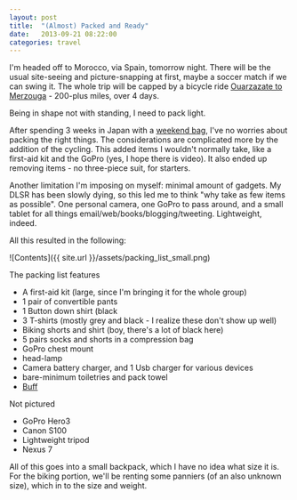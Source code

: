 ```yaml
---
layout: post
title:  "(Almost) Packed and Ready"
date:   2013-09-21 08:22:00
categories: travel 
---
```


I'm headed off to Morocco, via Spain, tomorrow night. There will be the usual site-seeing and picture-snapping at first, maybe a soccer match if we can swing it.  The whole trip will be capped by a bicycle ride [Ouarzazate to Merzouga](https://www.google.com/maps/ms?msa=0&msid=214847992487362558866.0004e6e4d82372a193b57) - 200-plus miles, over 4 days.  

Being in shape not with standing, I need to pack light.

After spending 3 weeks in Japan with a [weekend bag](http://shop.eaglecreek.com/ec-adventure-weekender-bag/d/1200_c_114), I've no worries about packing the right things.  The considerations are complicated more by the addition of the cycling.  This added items I wouldn't normally take, like a first-aid kit and the GoPro (yes, I hope there is video).  It also ended up removing items - no three-piece suit, for starters.

Another limitation I'm imposing on myself: minimal amount of gadgets.  My DLSR has been slowly dying, so this led me to think "why take as few items as possible".  One personal camera, one GoPro to pass around, and a small tablet for all things email/web/books/blogging/tweeting.  Lightweight, indeed.  

All this resulted in the following: 

![Contents]({{ site.url }}/assets/packing_list_small.png)

The packing list features

* A first-aid kit (large, since I'm bringing it for the whole group)
* 1 pair of convertible pants
* 1 Button down shirt (black
* 3 T-shirts (mostly grey and black - I realize these don't show up well)
* Biking shorts and shirt (boy, there's a lot of black here)
* 5 pairs socks and shorts in a compression bag
* GoPro chest mount
* head-lamp
* Camera battery charger, and 1 Usb charger for various devices
* bare-minimum toiletries and pack towel
* [Buff](http://www.buffusa.com)

Not pictured

* GoPro Hero3
* Canon S100
* Lightweight tripod
* Nexus 7

All of this goes into a small backpack, which I have no idea what size it is.  For the biking portion, we'll be renting some panniers (of an also unknown size), which in to the size and weight. 

